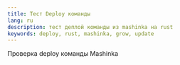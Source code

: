 ```yaml
---
title: Тест Deploy команды
lang: ru
description: тест деплой команды из mashinka на rust
keywords: deploy, rust, mashinka, grow, update
---
```


Проверка deploy команды Mashinka
